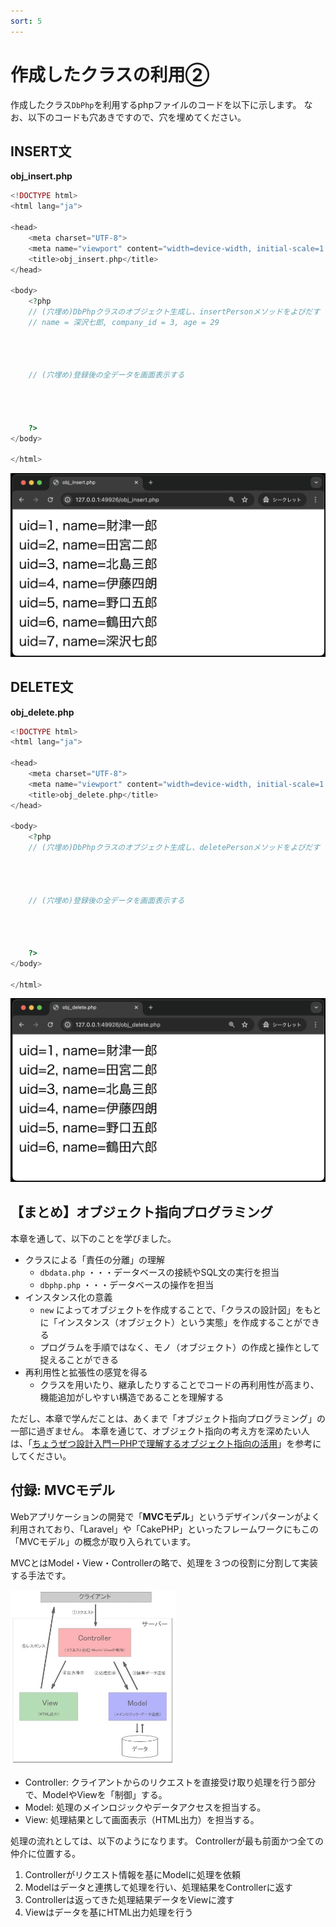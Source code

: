 ```yaml
---
sort: 5
---
```


# 作成したクラスの利用②

作成したクラス`DbPhp`を利用するphpファイルのコードを以下に示します。
なお、以下のコードも穴あきですので、穴を埋めてください。

## INSERT文

**obj_insert.php**

```php
<!DOCTYPE html>
<html lang="ja">

<head>
    <meta charset="UTF-8">
    <meta name="viewport" content="width=device-width, initial-scale=1.0">
    <title>obj_insert.php</title>
</head>

<body>
    <?php
    // (穴埋め)DbPhpクラスのオブジェクト生成し、insertPersonメソッドをよびだす
    // name = 深沢七郎, company_id = 3, age = 29
    



    // (穴埋め)登録後の全データを画面表示する
    



    ?>
</body>

</html>
```
![](./images/obj_insert_display.png)

## DELETE文

**obj_delete.php**

```php
<!DOCTYPE html>
<html lang="ja">

<head>
    <meta charset="UTF-8">
    <meta name="viewport" content="width=device-width, initial-scale=1.0">
    <title>obj_delete.php</title>
</head>

<body>
    <?php
    // (穴埋め)DbPhpクラスのオブジェクト生成し、deletePersonメソッドをよびだす
   



    // (穴埋め)登録後の全データを画面表示する
    



    ?>
</body>

</html>
```

![](./images/obj_delete_display.png)

## 【まとめ】オブジェクト指向プログラミング

本章を通して、以下のことを学びました。

- クラスによる「責任の分離」の理解
  - `dbdata.php` ・・・データベースの接続やSQL文の実行を担当
  - `dbphp.php` ・・・データベースの操作を担当
- インスタンス化の意義
  - `new` によってオブジェクトを作成することで、「クラスの設計図」をもとに「インスタンス（オブジェクト）という実態」を作成することができる
  - プログラムを手順ではなく、モノ（オブジェクト）の作成と操作として捉えることができる
- 再利用性と拡張性の感覚を得る
  - クラスを用いたり、継承したりすることでコードの再利用性が高まり、機能追加がしやすい構造であることを理解する

ただし、本章で学んだことは、あくまで「オブジェクト指向プログラミング」の一部に過ぎません。
本章を通じて、オブジェクト指向の考え方を深めたい人は、「[ちょうぜつ設計入門ーPHPで理解するオブジェクト指向の活用](https://gihyo.jp/book/2022/978-4-297-13234-7)」を参考にしてください。

## 付録: MVCモデル

Webアプリケーションの開発で「**MVCモデル**」というデザインパターンがよく利用されており、「Laravel」や「CakePHP」といったフレームワークにもこの「MVCモデル」の概念が取り入られています。

MVCとはModel・View・Controllerの略で、処理を３つの役割に分割して実装する手法です。<br>

![](./images/Aspose.Words.a4c93f43-ec41-42b5-b372-9be25bdbba96.013.jpeg)

- Controller: クライアントからのリクエストを直接受け取り処理を行う部分で、ModelやViewを「制御」する。
- Model: 処理のメインロジックやデータアクセスを担当する。
- View: 処理結果として画面表示（HTML出力）を担当する。

処理の流れとしては、以下のようになります。
Controllerが最も前面かつ全ての仲介に位置する。

1. Controllerがリクエスト情報を基にModelに処理を依頼
2. Modelはデータと連携して処理を行い、処理結果をControllerに返す
3. Controllerは返ってきた処理結果データをViewに渡す
4. Viewはデータを基にHTML出力処理を行う
